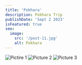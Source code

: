 ```yaml
---
title: 'Pokhara'
description: Pokhara Trip
publishDate: 'Sept 2 2023'
isFeatured: true
seo:
  image:
    src: '/post-11.jpg'
    alt: Pokhara
---
```


![Pictire 1](/img/p1.jpg)
![Picture 2](/img/p2.jpg)
![Picture 3](/img/p3.jpg)

